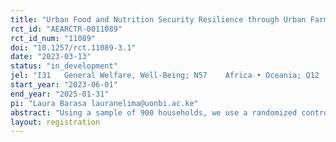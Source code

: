 ```yaml
---
title: "Urban Food and Nutrition Security Resilience through Urban Farming: A Circular Economy Approach"
rct_id: "AEARCTR-0011089"
rct_id_num: "11089"
doi: "10.1257/rct.11089-3.1"
date: "2023-03-13"
status: "in_development"
jel: "I31	General Welfare, Well-Being; N57	Africa • Oceania; Q12	Micro Analysis of Farm Firms, Farm Households, and Farm Input Markets; Q15	Land Ownership and Tenure • Land Reform • Land Use • Irrigation • Agriculture and Environment; 	Q18	Agricultural Policy • Food Policy • Animal Welfare Policy; 	Q53	Air Pollution • Water Pollution • Noise • Hazardous Waste • Solid Waste • Recycling"
start_year: "2023-06-01"
end_year: "2025-01-31"
pi: "Laura Barasa lauranelima@uonbi.ac.ke"
abstract: "Using a sample of 900 households, we use a randomized control trial to estimate the impact of urban farming using multi-storey gardens and black soldier fly frass fertilizer from recycled household waste on food and nutrition security in Kibera, the largest urban informal settlement in sub-Saharan Africa. It is likely that these treatments will improve household dietary diversity, food security, and food production.    "
layout: registration
---
```


